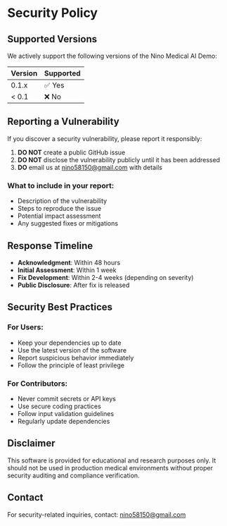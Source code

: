 # Security Policy

## Supported Versions

We actively support the following versions of the Nino Medical AI Demo:

| Version | Supported          |
| ------- | ------------------ |
| 0.1.x   | ✅ Yes             |
| < 0.1   | ❌ No              |

## Reporting a Vulnerability

If you discover a security vulnerability, please report it responsibly:

1. **DO NOT** create a public GitHub issue
2. **DO NOT** disclose the vulnerability publicly until it has been addressed
3. **DO** email us at nino58150@gmail.com with details

### What to include in your report:
- Description of the vulnerability
- Steps to reproduce the issue
- Potential impact assessment
- Any suggested fixes or mitigations

## Response Timeline

- **Acknowledgment**: Within 48 hours
- **Initial Assessment**: Within 1 week
- **Fix Development**: Within 2-4 weeks (depending on severity)
- **Public Disclosure**: After fix is released

## Security Best Practices

### For Users:
- Keep your dependencies up to date
- Use the latest version of the software
- Report suspicious behavior immediately
- Follow the principle of least privilege

### For Contributors:
- Never commit secrets or API keys
- Use secure coding practices
- Follow input validation guidelines
- Regularly update dependencies

## Disclaimer

This software is provided for educational and research purposes only. It should not be used in production medical environments without proper security auditing and compliance verification.

## Contact

For security-related inquiries, contact: nino58150@gmail.com
